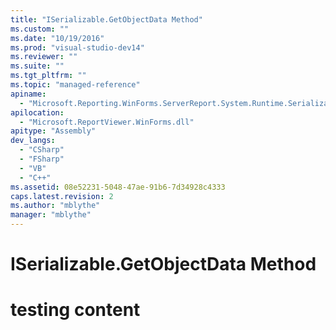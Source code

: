 ```yaml
---
title: "ISerializable.GetObjectData Method"
ms.custom: ""
ms.date: "10/19/2016"
ms.prod: "visual-studio-dev14"
ms.reviewer: ""
ms.suite: ""
ms.tgt_pltfrm: ""
ms.topic: "managed-reference"
apiname: 
  - "Microsoft.Reporting.WinForms.ServerReport.System.Runtime.Serialization.ISerializable.GetObjectData"
apilocation: 
  - "Microsoft.ReportViewer.WinForms.dll"
apitype: "Assembly"
dev_langs: 
  - "CSharp"
  - "FSharp"
  - "VB"
  - "C++"
ms.assetid: 08e52231-5048-47ae-91b6-7d34928c4333
caps.latest.revision: 2
ms.author: "mblythe"
manager: "mblythe"
---
```

# ISerializable.GetObjectData Method
# testing content